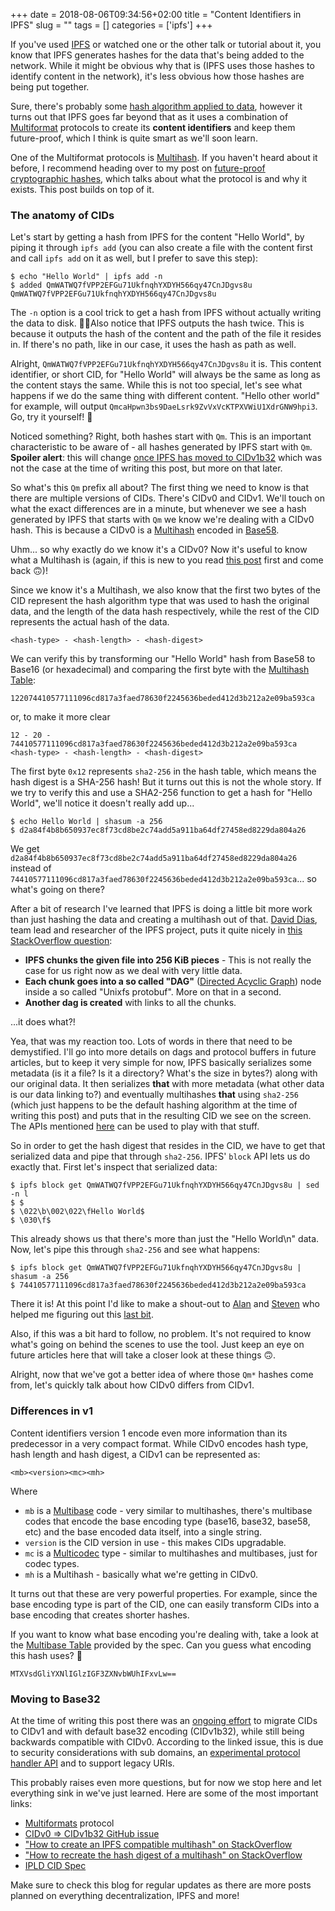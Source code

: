 +++
date = 2018-08-06T09:34:56+02:00
title = "Content Identifiers in IPFS"
slug = ""
tags = []
categories = ['ipfs']
+++


If you've used [IPFS](https://ipfs.io) or watched one or the other talk or tutorial about it, you know that IPFS generates hashes for the data that's being added to the network. While it might be obvious why that is (IPFS uses those hashes to identify content in the network), it's less obvious how those hashes are being put together.

Sure, there's probably some [hash algorithm applied to data](/posts/future-proofed-hashes-with-multihash/#so-what-are-hashes-again), however it turns out that IPFS goes far beyond that as it uses a combination of [Multiformat](https://multiformats.io/) protocols to create its **content identifiers** and keep them future-proof, which I think is quite smart as we'll soon learn.

One of the Multiformat protocols is [Multihash](https://multiformats.io/multihash/). If you haven't heard about it before, I recommend heading over to my post on [future-proof cryptographic hashes](/posts/future-proofed-hashes-with-multihash/), which talks about what the protocol is and why it exists. This post builds on top of it.

### The anatomy of CIDs

Let's start by getting a hash from IPFS for the content "Hello World", by piping it through `ipfs add` (you can also create a file with the content first and call `ipfs add` on it as well, but I prefer to save this step):

```
$ echo "Hello World" | ipfs add -n
$ added QmWATWQ7fVPP2EFGu71UkfnqhYXDYH566qy47CnJDgvs8u QmWATWQ7fVPP2EFGu71UkfnqhYXDYH566qy47CnJDgvs8u
```

The `-n` option is a cool trick to get a hash from IPFS without actually writing the data to disk. ☝🏼Also notice that IPFS outputs the hash twice. This is because it outputs the hash of the content and the path of the file it resides in. If there's no path, like in our case, it uses the hash as path as well.

Alright, `QmWATWQ7fVPP2EFGu71UkfnqhYXDYH566qy47CnJDgvs8u` it is. This content identifier, or short CID, for "Hello World" will always be the same as long as the content stays the same. While this is not too special, let's see what happens if we do the same thing with different content. "Hello other world" for example, will output `QmcaHpwn3bs9DaeLsrk9ZvVxVcKTPXVWiU1XdrGNW9hpi3`. Go, try it yourself! 🙂

Noticed something? Right, both hashes start with `Qm`. This is an important characteristic to be aware of - all hashes generated by IPFS start with `Qm`. **Spoiler alert**: this will change [once IPFS has moved to CIDv1b32](https://github.com/ipfs/ipfs/issues/337) which was not the case at the time of writing this post, but more on that later.

So what's this `Qm` prefix all about? The first thing we need to know is that there are multiple versions of CIDs. There's CIDv0 and CIDv1. We'll touch on what the exact differences are in a minute, but whenever we see a hash generated by IPFS that starts with `Qm` we know we're dealing with a CIDv0 hash. This is because a CIDv0 is a [Multihash](https://multiformats.io/multihash/) encoded in [Base58](https://en.wikipedia.org/wiki/Base58).

Uhm... so why exactly do we know it's a CIDv0? Now it's useful to know what a Multihash is (again, if this is new to you read [this post](/posts/future-proofed-hashes-with-multihash/) first and come back 🙃)!

Since we know it's a Multihash, we also know that the first two bytes of the CID represent the hash algorithm type that was used to hash the original data, and the length of the data hash respectively, while the rest of the CID represents the actual hash of the data.

```
<hash-type> - <hash-length> - <hash-digest>
```

We can verify this by transforming our "Hello World" hash from Base58 to Base16 (or hexadecimal) and comparing the first byte with the [Multihash Table](https://github.com/multiformats/multihash/blob/master/hashtable.csv):

```
122074410577111096cd817a3faed78630f2245636beded412d3b212a2e09ba593ca
```
or, to make it more clear
```
12 - 20 - 74410577111096cd817a3faed78630f2245636beded412d3b212a2e09ba593ca
<hash-type> - <hash-length> - <hash-digest>
```
The first byte `0x12` represents `sha2-256` in the hash table, which means the hash digest is a SHA-256 hash! But it turns out this is not the whole story. If we try to verify this and use a SHA2-256 function to get a hash for "Hello World", we'll notice it doesn't really add up...

```
$ echo Hello World | shasum -a 256
$ d2a84f4b8b650937ec8f73cd8be2c74add5a911ba64df27458ed8229da804a26
```

We get `d2a84f4b8b650937ec8f73cd8be2c74add5a911ba64df27458ed8229da804a26` instead of `74410577111096cd817a3faed78630f2245636beded412d3b212a2e09ba593ca`... so what's going on there?

After a bit of research I've learned that IPFS is doing a little bit more work than just hashing the data and creating a multihash out of that. [David Dias](https://twitter.com/daviddias), team lead and researcher of the IPFS project, puts it quite nicely in [this StackOverflow question](https://stackoverflow.com/questions/40998621/how-to-create-an-ipfs-compatible-multihash):

- **IPFS chunks the given file into 256 KiB pieces** - This is not really the case for us right now as we deal with very little data.
- **Each chunk goes into a so called "DAG"** ([Directed Acyclic Graph](https://en.wikipedia.org/wiki/Directed_acyclic_graph)) node inside a so called "Unixfs protobuf". More on that in a second.
- **Another dag is created** with links to all the chunks.

...it does what?!

Yea, that was my reaction too. Lots of words in there that need to be demystified. I'll go into more details on dags and protocol buffers in future articles, but to keep it very simple for now, IPFS basically serializes some metadata (is it a file? Is it a directory? What's the size in bytes?) along with our original data. It then serializes **that** with more metadata (what other data is our data linking to?) and eventually multihashes **that** using `sha2-256` (which just happens to be the default hashing algorithm at the time of writing this post) and puts that in the resulting CID we see on the screen. The APIs mentioned [here](https://github.com/ipfs/faq/issues/208#issuecomment-265221120) can be used to play with that stuff.

So in order to get the hash digest that resides in the CID, we have to get that serialized data and pipe that through `sha2-256`. IPFS' `block` API lets us do exactly that. First let's inspect that serialized data:

```
$ ipfs block get QmWATWQ7fVPP2EFGu71UkfnqhYXDYH566qy47CnJDgvs8u | sed -n l
$ $
$ \022\b\002\022\fHello World$
$ \030\f$
```

This already shows us that there's more than just the "Hello World\n" data. Now, let's pipe this through `sha2-256` and see what happens:

```
$ ipfs block get QmWATWQ7fVPP2EFGu71UkfnqhYXDYH566qy47CnJDgvs8u | shasum -a 256
$ 74410577111096cd817a3faed78630f2245636beded412d3b212a2e09ba593ca
```

There it is! At this point I'd like to make a shout-out to [Alan](https://twitter.com/_alanshaw) and [Steven](https://stackoverflow.com/users/553092/steven) who helped me figuring out this [last bit](https://stackoverflow.com/questions/51655352/how-recreate-a-hash-digest-of-a-multihash-in-ipfs/51658540#51658540).

Also, if this was a bit hard to follow, no problem. It's not required to know what's going on behind the scenes to use the tool. Just keep an eye on future articles here that will take a closer look at these things 🙃.

Alright, now that we've got a better idea of where those `Qm*` hashes come from, let's quickly talk about how CIDv0 differs from CIDv1.

### Differences in v1

Content identifiers version 1 encode even more information than its predecessor in a very compact format. While CIDv0 encodes hash type, hash length and hash digest, a CIDv1 can be represented as:

```
<mb><version><mc><mh>
```

Where

- `mb` is a [Multibase](https://github.com/multiformats/multibase) code - very similar to multihashes, there's multibase codes that encode the base encoding type (base16, base32, base58, etc) and the base encoded data itself, into a single string.
- `version` is the CID version in use - this makes CIDs upgradable.
- `mc` is a [Multicodec](https://github.com/multiformats/multicodec) type - similar to multihashes and multibases, just for codec types.
- `mh` is a Multihash - basically what we're getting in CIDv0.

It turns out that these are very powerful properties. For example, since the base encoding type is part of the CID, one can easily transform CIDs into a base encoding that creates shorter hashes.

If you want to know what base encoding you're dealing with, take a look at the [Multibase Table](https://github.com/multiformats/multibase/blob/master/multibase.csv) provided by the spec. Can you guess what encoding this hash uses? 🙂

```
MTXVsdGliYXNlIGlzIGF3ZXNvbWUhIFxvLw==
```

### Moving to Base32

At the time of writing this post there was an [ongoing effort](https://github.com/ipfs/ipfs/issues/337) to migrate CIDs to CIDv1 and with default base32 encoding (CIDv1b32), while still being backwards compatible with CIDv0. According to the linked issue, this is due to security considerations with sub domains, an [experimental protocol handler API](https://github.com/mozilla/libdweb/issues/2) and to support legacy URIs.

This probably raises even more questions, but for now we stop here and let everything sink in we've just learned. Here are some of the most important links:

- [Multiformats](https://multiformats.io/) protocol
- [CIDv0 => CIDv1b32 GitHub issue](https://github.com/ipfs/ipfs/issues/337)
- ["How to create an IPFS compatible multihash" on StackOverflow](https://stackoverflow.com/questions/40998621/how-to-create-an-ipfs-compatible-multihash)
- ["How to recreate the hash digest of a multihash" on StackOverflow](https://stackoverflow.com/questions/51655352/how-recreate-a-hash-digest-of-a-multihash-in-ipfs/51658540#51658540)
- [IPLD CID Spec](https://github.com/ipld/cid)

Make sure to check this blog for regular updates as there are more posts planned on everything decentralization, IPFS and more!

